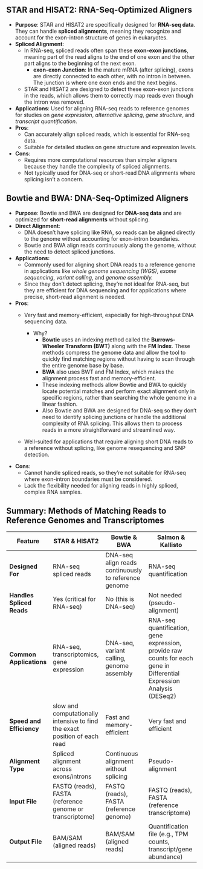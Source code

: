 ## STAR and HISAT2: RNA-Seq-Optimized Aligners
- **Purpose**: STAR and HISAT2 are specifically designed for **RNA-seq data**. They can handle **spliced alignments**, meaning they recognize and account for the exon-intron structure of genes in eukaryotes.
- **Spliced Alignment**:
  - In RNA-seq, spliced reads often span these **exon-exon junctions**, meaning part of the read aligns to the end of one exon and the other part aligns to the beginning of the next exon. 
    - **exon-exon Junction**: In the mature mRNA (after splicing), exons are directly connected to each other, with no intron in between. The junction is where one exon ends and the next begins.
  - STAR and HISAT2 are designed to detect these exon-exon junctions in the reads, which allows them to correctly map reads even though the intron was removed.
- **Applications**: Used for aligning RNA-seq reads to reference genomes for studies on _gene expression_, _alternative splicing_, _gene structure_, and _transcript quantification_.
- **Pros**:
  - Can accurately align spliced reads, which is essential for RNA-seq data.
  - Suitable for detailed studies on gene structure and expression levels.
- **Cons**:
  - Requires more computational resources than simpler aligners because they handle the complexity of spliced alignments.
  - Not typically used for DNA-seq or short-read DNA alignments where splicing isn’t a concern.

## Bowtie and BWA: DNA-Seq-Optimized Aligners
- **Purpose**: Bowtie and BWA are designed for **DNA-seq data** and are optimized for **short-read alignments** without splicing.
- **Direct Alignment**:
  - DNA doesn’t have splicing like RNA, so reads can be aligned directly to the genome without accounting for exon-intron boundaries.
  - Bowtie and BWA align reads continuously along the genome, without the need to detect spliced junctions.
- **Applications:**
  - Commonly used for aligning short DNA reads to a reference genome in applications like _whole genome sequencing (WGS)_, _exome sequencing_, _variant calling_, and _genome assembly._
  - Since they don’t detect splicing, they’re not ideal for RNA-seq, but they are efficient for DNA sequencing and for applications where precise, short-read alignment is needed.
- **Pros**:
  - Very fast and memory-efficient, especially for high-throughput DNA sequencing data.
    - Why?
      - **Bowtie** uses an indexing method called the **Burrows-Wheeler Transform (BWT)** along with the **FM Index**. These methods compress the genome data and allow the tool to quickly find matching regions without having to scan through the entire genome base by base.
      - **BWA** also uses BWT and FM Index, which makes the alignment process fast and memory-efficient.
      - These indexing methods allow Bowtie and BWA to quickly locate potential matches and perform exact alignment only in specific regions, rather than searching the whole genome in a linear fashion.
      - Also Bowtie and BWA are designed for DNA-seq so they don’t need to identify splicing junctions or handle the additional complexity of RNA splicing. This allows them to process reads in a more straightforward and streamlined way.

  - Well-suited for applications that require aligning short DNA reads to a reference without splicing, like genome resequencing and SNP detection.
- **Cons**:
  - Cannot handle spliced reads, so they’re not suitable for RNA-seq where exon-intron boundaries must be considered.
  - Lack the flexibility needed for aligning reads in highly spliced, complex RNA samples.


## Summary: Methods of Matching Reads to Reference Genomes and Transcriptomes
| Feature                  | STAR & HISAT2                              | Bowtie & BWA                              | Salmon & Kallisto                         |
|--------------------------|--------------------------------------------|-------------------------------------------|-------------------------------------------|
| **Designed For**         | RNA-seq spliced reads  | DNA-seq align reads continuously to reference genome   | RNA-seq quantification   |
| **Handles Spliced Reads**| Yes (critical for RNA-seq)                | No (this is DNA-seq)                     | Not needed (pseudo-alignment)             |
| **Common Applications**  | RNA-seq, transcriptomics, gene expression  | DNA-seq, variant calling, genome assembly | RNA-seq quantification, gene expression, provide raw counts for each gene in Differential Expression Analysis (DESeq2)   |
| **Speed and Efficiency** | slow and computationally intensive to find the exact position of each read    | Fast and memory-efficient | Very fast and efficient     |
| **Alignment Type**       | Spliced alignment across exons/introns     | Continuous alignment without splicing     | Pseudo-alignment |
| **Input File**           | FASTQ (reads), FASTA (reference genome or transcriptome) | FASTQ (reads), FASTA (reference genome) | FASTQ (reads), FASTA (reference transcriptome) |
| **Output File**          | BAM/SAM (aligned reads)                   | BAM/SAM (aligned reads)                   | Quantification file (e.g., TPM counts, transcript/gene abundance) |
